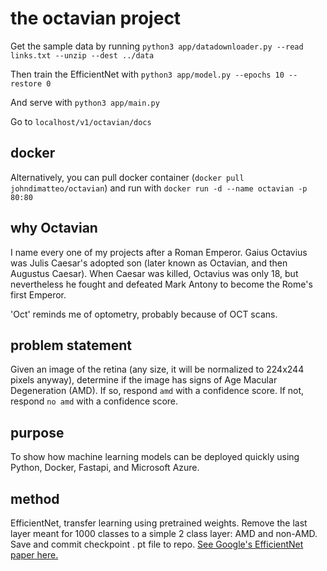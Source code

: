 # the octavian project

Get the sample data by running ```python3 app/datadownloader.py --read links.txt --unzip --dest ../data```

Then train the EfficientNet with ``` python3 app/model.py --epochs 10 --restore 0 ```

And serve with ``` python3 app/main.py ```

Go to ``` localhost/v1/octavian/docs ```

## docker
Alternatively, you can pull docker container (```docker pull johndimatteo/octavian```)
and run with ```docker run -d --name octavian -p 80:80```

## why Octavian
I name every one of my projects after a Roman Emperor.
Gaius Octavius was Julis Caesar's adopted son (later known as Octavian, and then Augustus Caesar). When Caesar was killed,
Octavius was only 18, but nevertheless he fought and defeated Mark Antony to become the Rome's first Emperor. 

'Oct' reminds me of optometry, probably because of OCT scans. 

## problem statement
Given an image of the retina (any size, it will be normalized to 224x244 pixels anyway), determine if the image has signs of Age Macular Degeneration (AMD). If so, respond `amd` with a confidence score. If not, respond `no amd` with a confidence score.

## purpose
To show how machine learning models can be deployed quickly using Python, Docker, Fastapi, and Microsoft Azure.

## method
EfficientNet, transfer learning using pretrained weights. Remove the last layer meant for 1000 classes to a simple 2 class layer: AMD and non-AMD.
Save and commit checkpoint . pt file to repo.
[See Google's EfficientNet paper here.](https://ai.googleblog.com/2019/05/efficientnet-improving-accuracy-and.html)
